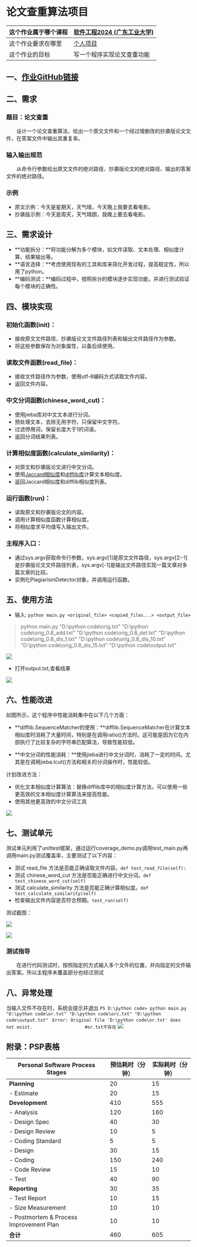# 论文查重算法项目
| 这个作业属于哪个课程 |[软件工程2024 (广东工业大学)](https://edu.cnblogs.com/campus/gdgy/SoftwareEngineering2024) |
| ----------------- | --------------- |
| 这个作业要求在哪里 |[个人项目](https://edu.cnblogs.com/campus/gdgy/SoftwareEngineering2024/homework/13136) |
| 这个作业的目标 |写一个程序实现论文查重功能 |

## 一、[作业GitHub链接](https://github.com/2325339330/2325339330)

## 二、需求

### 题目：论文查重

&emsp;&emsp;设计一个论文查重算法，给出一个原文文件和一个经过增删改的抄袭版论文文件，在答案文件中输出其重复率。

### 输入输出规范

&emsp;&emsp;从命令行参数给出原文文件的绝对路径、抄袭版论文的绝对路径、输出的答案文件的绝对路径。

### 示例

- 原文示例：今天是星期天，天气晴，今天晚上我要去看电影。
- 抄袭版示例：今天是周天，天气晴朗，我晚上要去看电影。


## 三、需求设计
- **功能拆分：**将功能分解为多个模块，如文件读取、文本处理、相似度计算、结果输出等。
- **语言选择：**考虑使用现有的工具和库来简化开发过程，提高稳定性，所以用了python。
- **编码测试：**编码过程中，按照拆分的模块逐步实现功能，并进行测试验证每个模块的正确性。

## 四、模块实现
### 初始化函数(__init__)：

- 接收原文文件路径、抄袭版论文文件路径列表和输出文件路径作为参数。
- 将这些参数保存为对象属性，以备后续使用。

### 读取文件函数(read_file)：

- 接收文件路径作为参数，使用utf-8编码方式读取文件内容。
- 返回文件内容。

### 中文分词函数(chinese_word_cut)：

- 使用jieba库对中文文本进行分词。
- 预处理文本，去除无用字符，只保留中文字符。
- 过滤停用词，保留长度大于1的词语。
- 返回分词结果列表。

### 计算相似度函数(calculate_similarity)：

- 对原文和抄袭版论文进行中文分词。
- 使用[Jaccard相似度](https://baike.baidu.com/item/Jaccard%E7%B3%BB%E6%95%B0/6784913)和[difflib库](https://docs.python.org/zh-cn/3/library/difflib.html)计算文本相似度。
- 返回Jaccard相似度和difflib相似度列表。

### 运行函数(run)：

- 读取原文和抄袭版论文的内容。
- 调用计算相似度函数计算相似度。
- 将相似度求平均值写入输出文件。

### 主程序入口：

- 通过sys.argv获取命令行参数，sys.argv[1]是原文文件路径，sys.argv[2:-1]是抄袭版论文文件路径列表，sys.argv[-1]是输出文件路径实现一篇文章对多篇文章的比较。
- 实例化PlagiarismDetector对象，并调用运行函数。
## 五、使用方法
- 输入: `python main.py <original_file> <copied_files...> <output_file>`
> python main.py "D:\python code\orig.txt" "D:\python code\orig_0.8_add.txt" "D:\python code\orig_0.8_del.txt" "D:\python code\orig_0.8_dis_1.txt" "D:\python code\orig_0.8_dis_10.txt" "D:\python code\orig_0.8_dis_15.txt" "D:\python code\output.txt"

![](https://img2024.cnblogs.com/blog/3399042/202403/3399042-20240312012519836-1378968658.png)

- 打开output.txt,查看结果


![](https://img2024.cnblogs.com/blog/3399042/202403/3399042-20240312013127366-554797193.png)


## 六、性能改进
如图所示，这个程序中性能消耗集中在以下几个方面：
- **difflib.SequenceMatcher的使用：**difflib.SequenceMatcher在计算文本相似度时消耗了大量时间，特别是在调用ratio()方法时。这可能是因为它在内部执行了比较复杂的字符串匹配算法，导致性能较低。

- **中文分词的性能消耗：**使用jieba进行中文分词时，消耗了一定的时间。尤其是在调用jieba.lcut()方法和相关的分词操作时，性能较低。

计划改进方法：
- 优化文本相似度计算算法：替换difflib库中的相似度计算方法，可以使用一些更高效的文本相似度计算算法来提高性能。
- 使用其他更高效的中文分词工具

![](https://img2024.cnblogs.com/blog/3399042/202403/3399042-20240312013029453-1831934239.png)

## 七、测试单元
测试单元利用了unittest框架，通过运行coverage_demo.py调用test_main.py再调用main.py测试覆盖率，主要测试了以下内容：
- 测试 read_file 方法是否能正确读取文件内容。`def test_read_file(self):`
- 测试 chinese_word_cut 方法是否能正确进行中文分词。`def test_chinese_word_cut(self)`
- 测试 calculate_similarity 方法是否能正确计算相似度。`def test_calculate_similarity(self)`
- 检查输出文件内容是否符合预期。`test_run(self)`

测试截图：

![](https://img2024.cnblogs.com/blog/3399042/202403/3399042-20240312175202981-111319509.png)

![](https://img2024.cnblogs.com/blog/3399042/202403/3399042-20240312175122345-1450980668.png)

### 测试指导

&emsp;&emsp;在进行代码测试时，按照指定的方式输入多个文件的位置，并向指定的文件输出答案。所以主程序未覆盖部分也经过测试

## 八、异常处理
当输入文件不存在时，系统会提示并退出
`PS D:\python code> python main.py "D:\python code\or.txt" "D:\python code\orc.txt" "D:\python code\output.txt" `
`Error: Original file 'D:\python code\or.txt' does not exist.                    #or.txt不存在`
![](https://img2024.cnblogs.com/blog/3399042/202403/3399042-20240312021427487-1986836598.png)

## 附录：PSP表格
| Personal Software Process Stages | 预估耗时（分钟） | 实际耗时（分钟） |
|---------------------------------|-------------------|-------------------|
| **Planning**                        |     20              |     15              |
| - Estimate                      |         20          |         15          |
| **Development**                     |      410             |     555              |
| - Analysis                      |           120       |          160         |
| - Design Spec                  |            40       |           30        |
| - Design Review                |            10       |            5       |
| - Coding Standard             |           5        |              5     |
| - Design                        |          30         |            15       |
| - Coding                         |         150          |          240         |
| - Code Review                 |            15       |              10     |
| - Test                           |        40           |           90        |
| **Reporting**                      |        30           |         35          |
| - Test Report                  |        10           |        15           |
| - Size Measurement          |            10       |           10        |
| - Postmortem & Process Improvement Plan |   10      |          10         |
| **合计**                               |     460              |          605         |
